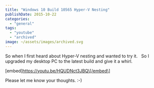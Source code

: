```yaml
---
title: "Windows 10 Build 10565 Hyper-V Nesting"
publishDate: 2015-10-22
categories: 
  - "general"
tags: 
  - "youtube"
  - "archived"
image: ~/assets/images/archived.svg
---
```


So when I first heard about Hyper-V nesting and wanted to try it.   So I upgraded my desktop PC to the latest build and give it a whirl.

\[embed\]https://youtu.be/HQUDNct3JBQ\[/embed\]

Please let me know your thoughts. :-)
